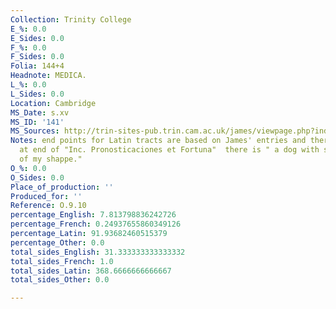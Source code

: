 ```yaml
---
Collection: Trinity College
E_%: 0.0
E_Sides: 0.0
F_%: 0.0
F_Sides: 0.0
Folia: 144+4
Headnote: MEDICA.
L_%: 0.0
L_Sides: 0.0
Location: Cambridge
MS_Date: s.xv
MS_ID: '141'
MS_Sources: http://trin-sites-pub.trin.cam.ac.uk/james/viewpage.php?index=955
Notes: end points for Latin tracts are based on James' entries and therefore approximate;
  at end of "Inc. Pronosticaciones et Fortuna"  there is " a dog with scroll Bewar
  of my shappe."
O_%: 0.0
O_Sides: 0.0
Place_of_production: ''
Produced_for: ''
Reference: O.9.10
percentage_English: 7.813798836242726
percentage_French: 0.24937655860349126
percentage_Latin: 91.93682460515379
percentage_Other: 0.0
total_sides_English: 31.333333333333332
total_sides_French: 1.0
total_sides_Latin: 368.6666666666667
total_sides_Other: 0.0

---
```

